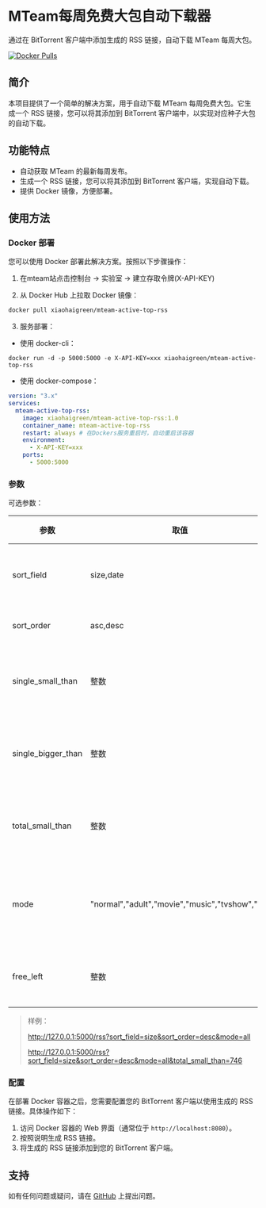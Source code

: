 # MTeam每周免费大包自动下载器

通过在 BitTorrent 客户端中添加生成的 RSS 链接，自动下载 MTeam 每周大包。

[![Docker Pulls](https://img.shields.io/docker/pulls/xiaohaigreen/mteam-active-top-rss)](https://hub.docker.com/repository/docker/xiaohaigreen/mteam-active-top-rss/general)

## 简介

本项目提供了一个简单的解决方案，用于自动下载 MTeam 每周免费大包。它生成一个 RSS 链接，您可以将其添加到 BitTorrent 客户端中，以实现对应种子大包的自动下载。

## 功能特点

- 自动获取 MTeam 的最新每周发布。
- 生成一个 RSS 链接，您可以将其添加到 BitTorrent 客户端，实现自动下载。
- 提供 Docker 镜像，方便部署。

## 使用方法

###  Docker 部署

您可以使用 Docker 部署此解决方案。按照以下步骤操作：

1. 在mteam站点击控制台 -> 实验室 -> 建立存取令牌(X-API-KEY)

2. 从 Docker Hub 上拉取 Docker 镜像：

```bash
docker pull xiaohaigreen/mteam-active-top-rss
```

3.  服务部署：

- 使用 docker-cli：

```shell
docker run -d -p 5000:5000 -e X-API-KEY=xxx xiaohaigreen/mteam-active-top-rss
```

- 使用 docker-compose：

```yaml
version: "3.x"
services:
  mteam-active-top-rss:
    image: xiaohaigreen/mteam-active-top-rss:1.0
    container_name: mteam-active-top-rss
    restart: always # 在Dockers服务重启时，自动重启该容器
    environment:
      - X-API-KEY=xxx
    ports:
      - 5000:5000
```

### 参数

可选参数：

| 参数               | 取值                                            | 解释                      | 支持版本 |
| ------------------ | ----------------------------------------------- | ------------------------- | -------- |
| sort_field         | size,date                                       | 根据时间或者大小排序      | 1.0+     |
| sort_order         | asc,desc                                        | 正序或者倒序              | 1.0+     |
| single_small_than  | 整数                                            | 单个种子文件小于GB值      | 1.0+     |
| single_bigger_than | 整数                                            | 单个种子文件大于GB值      | 1.0+     |
| total_small_than   | 整数                                            | 多个种子文件小于GB值      | 1.0+     |
| mode               | "normal","adult","movie","music","tvshow","all" | 一个或者多个取值，或者all | 1.0+     |
| free_left          | 整数                                            | 剩余free时长，小时        | 1.1+     |

> 样例：
>
> http://127.0.0.1:5000/rss?sort_field=size&sort_order=desc&mode=all
>
> http://127.0.0.1:5000/rss?sort_field=size&sort_order=desc&mode=all&total_small_than=746

### 配置

在部署 Docker 容器之后，您需要配置您的 BitTorrent 客户端以使用生成的 RSS 链接。具体操作如下：

1. 访问 Docker 容器的 Web 界面（通常位于 `http://localhost:8080`）。
2. 按照说明生成 RSS 链接。
3. 将生成的 RSS 链接添加到您的 BitTorrent 客户端。

## 支持

如有任何问题或疑问，请在 [GitHub](https://github.com/xiaohaiGreen/mteam-active-top-rss/issues) 上提出问题。